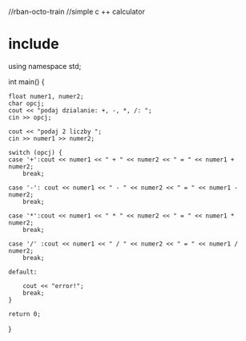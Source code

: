 //rban-octo-train
//simple c ++ calculator 
# include <iostream>
using namespace std;

int main() {
    
    float numer1, numer2;
    char opcj;
    cout << "podaj dzialanie: +, -, *, /: ";
    cin >> opcj;

    cout << "podaj 2 liczby ";
    cin >> numer1 >> numer2;

    switch (opcj) {
    case '+':cout << numer1 << " + " << numer2 << " = " << numer1 + numer2;
        break;

    case '-': cout << numer1 << " - " << numer2 << " = " << numer1 - numer2;
        break;

    case '*':cout << numer1 << " * " << numer2 << " = " << numer1 * numer2;
        break;

    case '/' :cout << numer1 << " / " << numer2 << " = " << numer1 / numer2;
        break;

    default:
       
        cout << "error!";
        break;
    }

    return 0;
}
